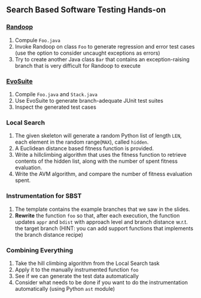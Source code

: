 ## Search Based Software Testing Hands-on

### [Randoop](https://randoop.github.io/randoop/)

1. Compule `Foo.java`
2. Invoke Randoop on class `Foo` to generate regression and error test cases (use the option to consider uncaught exceptions as errors)
3. Try to create another Java class `Bar` that contains an exception-raising branch that is very difficult for Randoop to execute

### [EvoSuite](https://www.evosuite.org)

1. Compile `Foo.java` and `Stack.java`
2. Use EvoSuite to generate branch-adequate JUnit test suites
3. Inspect the generated test cases

### Local Search
1. The given skeleton will generate a random Python list of length `LEN`, each element in the random range(`MAX`), called `hidden`.
2. A Euclidean distance based fitness function is provided.
3. Write a hillclimbing algorithm that uses the fitness function to retrieve contents of the hidden list, along with the number of spent fitness evaluation.
4. Write the AVM algorithm, and compare the number of fitness evaluation spent.

### Instrumentation for SBST
1. The template contains the example branches that we saw in the slides.
2. **Rewrite** the function `foo` so that, after each execution, the function updates `appr` and `bdist` with approach level and branch distance w.r.t. the target branch
(HINT: you can add support functions that implements the branch distance recipe)

### Combining Everything
1. Take the hill climbing algorithm from the Local Search task
2. Apply it to the manually instrumented function `foo`
3. See if we can generate the test data automatically
4. Consider what needs to be done if you want to do the instrumentation automatically (using Python `ast` module)